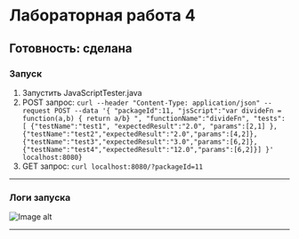 # Лабораторная работа 4

## Готовность: сделана

### Запуск

1. Запустить JavaScriptTester.java
2. POST запрос:
		```curl --header "Content-Type: application/json" --request POST --data '{ "packageId":11, "jsScript":"var divideFn = function(a,b) { return a/b} ", "functionName":"divideFn", "tests": [ {"testName":"test1", "expectedResult":"2.0", "params":[2,1] },{"testName":"test2","expectedResult":"2.0","params":[4,2]}, {"testName":"test3","expectedResult":"3.0","params":[6,2]},{"testName":"test4","expectedResult":"12.0","params":[6,2]}] }' localhost:8080}```
3. GET запрос:
		```curl localhost:8080/?packageId=11```


***

 ### Логи запуска

 ![Image alt](https://github.com/VolkovNik/labs_DOPADP/raw/main/lab4/log.png)

***


